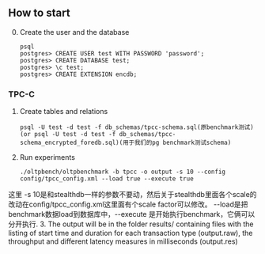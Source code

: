 ## How to start

0. Create the user and the database

	```
	psql
	postgres> CREATE USER test WITH PASSWORD 'password';
	postgres> CREATE DATABASE test;
	postgres> \c test;
	postgres> CREATE EXTENSION encdb;
	```

### TPC-C
1. Create tables and relations

	```
	psql -U test -d test -f db_schemas/tpcc-schema.sql(原benchmark测试)
	(or psql -U test -d test -f db_schemas/tpcc-schema_encrypted_foredb.sql)(用于我们的pg benchmark测试schema)
	```

2.  Run experiments

	```
	./oltpbench/oltpbenchmark -b tpcc -o output -s 10 --config config/tpcc_config.xml --load true --execute true
	```
这里 -s 10是和stealthdb一样的参数不要动，然后关于stealthdb里面各个scale的改动在config/tpcc_config.xml这里面有个scale factor可以修改。
--load是把benchmark数据load到数据库中，--execute 是开始执行benchmark，它俩可以分开执行.
3. The output will be in the folder results/ containing files with the listing of start time and duration for each transaction type (output.raw), the throughput and different latency measures in milliseconds (output.res)
